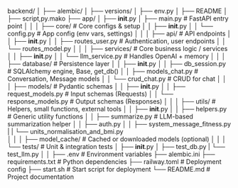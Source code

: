 backend/
│
├── alembic/
│   ├── versions/
│   ├── env.py
│   ├── README
│   ├── script,py.mako
├── app/
│   ├── __init__.py
│   ├── main.py                      # FastAPI entry point
│   │
│   ├── core/                        # Core configs & setup
│   │   ├── __init__.py
│   │   └── config.py                # App config (env vars, settings)
│   │
│   ├── api/                         # API endpoints
│   │   ├── __init__.py
│   │   ├── routes_user.py           # Authentication, user endpoints
│   │   └── routes_model.py
│   │
│   ├── services/                    # Core business logic / services
│   │   ├── __init__.py
│   │   └── llm_service.py           # Handles OpenAI + memory
│   │
│   ├── database/                    # Persistence layer
│   │   ├── __init__.py
│   │   ├── db_session.py            # SQLAlchemy engine, Base, get_db()
│   │   ├── models_chat.py           # Conversation, Message models
│   │   └── crud_chat.py             # CRUD for chat
│   │
│   ├── models/                      # Pydantic schemas
│   │   ├── __init__.py
│   │   ├── request_models.py        # Input schemas (Requests)
│   │   └── response_models.py       # Output schemas (Responses)
│   │
│   ├── utils/                       # Helpers, small functions, external tools
│   │   ├── __init__.py
│   │   ├── helpers.py               # Generic utility functions
│   │   ├── summarize.py             # LLM-based summarization helper
│   │   ├── auth.py
│   │   ├── system_message_fitness.py
|   |   └── units_normalisation_and_bmi.py    
│   │
│   ├── model_cache/                 # Cached or downloaded models (optional)
│   │
│   └── tests/                       # Unit & integration tests
│       ├── __init__.py
│       ├── test_db.py
|       └── test_llm.py
│
│
├── .env                             # Environment variables
├── alembic.ini
├── requirements.txt                 # Python dependencies
├── railway.toml                     # Deployment config
├── start.sh                         # Start script for deployment
└── README.md                        # Project documentation
